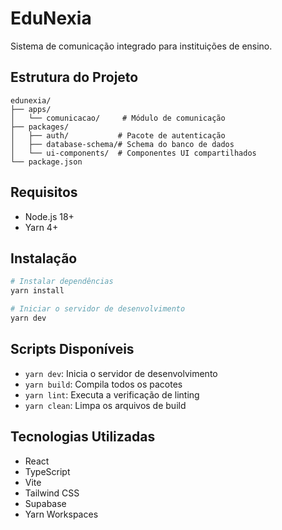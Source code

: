 # EduNexia

Sistema de comunicação integrado para instituições de ensino.

## Estrutura do Projeto

```
edunexia/
├── apps/
│   └── comunicacao/     # Módulo de comunicação
├── packages/
│   ├── auth/           # Pacote de autenticação
│   ├── database-schema/# Schema do banco de dados
│   └── ui-components/  # Componentes UI compartilhados
└── package.json
```

## Requisitos

- Node.js 18+
- Yarn 4+

## Instalação

```bash
# Instalar dependências
yarn install

# Iniciar o servidor de desenvolvimento
yarn dev
```

## Scripts Disponíveis

- `yarn dev`: Inicia o servidor de desenvolvimento
- `yarn build`: Compila todos os pacotes
- `yarn lint`: Executa a verificação de linting
- `yarn clean`: Limpa os arquivos de build

## Tecnologias Utilizadas

- React
- TypeScript
- Vite
- Tailwind CSS
- Supabase
- Yarn Workspaces
